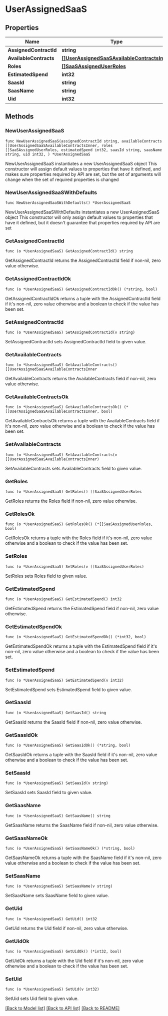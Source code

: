# UserAssignedSaaS

## Properties

Name | Type | Description | Notes
------------ | ------------- | ------------- | -------------
**AssignedContractId** | **string** |  | 
**AvailableContracts** | [**[]UserAssignedSaaSAvailableContractsInner**](UserAssignedSaaSAvailableContractsInner.md) |  | 
**Roles** | [**[]SaaSAssignedUserRoles**](SaaSAssignedUserRoles.md) |  | 
**EstimatedSpend** | **int32** |  | 
**SaasId** | **string** |  | 
**SaasName** | **string** |  | 
**Uid** | **int32** |  | 

## Methods

### NewUserAssignedSaaS

`func NewUserAssignedSaaS(assignedContractId string, availableContracts []UserAssignedSaaSAvailableContractsInner, roles []SaaSAssignedUserRoles, estimatedSpend int32, saasId string, saasName string, uid int32, ) *UserAssignedSaaS`

NewUserAssignedSaaS instantiates a new UserAssignedSaaS object
This constructor will assign default values to properties that have it defined,
and makes sure properties required by API are set, but the set of arguments
will change when the set of required properties is changed

### NewUserAssignedSaaSWithDefaults

`func NewUserAssignedSaaSWithDefaults() *UserAssignedSaaS`

NewUserAssignedSaaSWithDefaults instantiates a new UserAssignedSaaS object
This constructor will only assign default values to properties that have it defined,
but it doesn't guarantee that properties required by API are set

### GetAssignedContractId

`func (o *UserAssignedSaaS) GetAssignedContractId() string`

GetAssignedContractId returns the AssignedContractId field if non-nil, zero value otherwise.

### GetAssignedContractIdOk

`func (o *UserAssignedSaaS) GetAssignedContractIdOk() (*string, bool)`

GetAssignedContractIdOk returns a tuple with the AssignedContractId field if it's non-nil, zero value otherwise
and a boolean to check if the value has been set.

### SetAssignedContractId

`func (o *UserAssignedSaaS) SetAssignedContractId(v string)`

SetAssignedContractId sets AssignedContractId field to given value.


### GetAvailableContracts

`func (o *UserAssignedSaaS) GetAvailableContracts() []UserAssignedSaaSAvailableContractsInner`

GetAvailableContracts returns the AvailableContracts field if non-nil, zero value otherwise.

### GetAvailableContractsOk

`func (o *UserAssignedSaaS) GetAvailableContractsOk() (*[]UserAssignedSaaSAvailableContractsInner, bool)`

GetAvailableContractsOk returns a tuple with the AvailableContracts field if it's non-nil, zero value otherwise
and a boolean to check if the value has been set.

### SetAvailableContracts

`func (o *UserAssignedSaaS) SetAvailableContracts(v []UserAssignedSaaSAvailableContractsInner)`

SetAvailableContracts sets AvailableContracts field to given value.


### GetRoles

`func (o *UserAssignedSaaS) GetRoles() []SaaSAssignedUserRoles`

GetRoles returns the Roles field if non-nil, zero value otherwise.

### GetRolesOk

`func (o *UserAssignedSaaS) GetRolesOk() (*[]SaaSAssignedUserRoles, bool)`

GetRolesOk returns a tuple with the Roles field if it's non-nil, zero value otherwise
and a boolean to check if the value has been set.

### SetRoles

`func (o *UserAssignedSaaS) SetRoles(v []SaaSAssignedUserRoles)`

SetRoles sets Roles field to given value.


### GetEstimatedSpend

`func (o *UserAssignedSaaS) GetEstimatedSpend() int32`

GetEstimatedSpend returns the EstimatedSpend field if non-nil, zero value otherwise.

### GetEstimatedSpendOk

`func (o *UserAssignedSaaS) GetEstimatedSpendOk() (*int32, bool)`

GetEstimatedSpendOk returns a tuple with the EstimatedSpend field if it's non-nil, zero value otherwise
and a boolean to check if the value has been set.

### SetEstimatedSpend

`func (o *UserAssignedSaaS) SetEstimatedSpend(v int32)`

SetEstimatedSpend sets EstimatedSpend field to given value.


### GetSaasId

`func (o *UserAssignedSaaS) GetSaasId() string`

GetSaasId returns the SaasId field if non-nil, zero value otherwise.

### GetSaasIdOk

`func (o *UserAssignedSaaS) GetSaasIdOk() (*string, bool)`

GetSaasIdOk returns a tuple with the SaasId field if it's non-nil, zero value otherwise
and a boolean to check if the value has been set.

### SetSaasId

`func (o *UserAssignedSaaS) SetSaasId(v string)`

SetSaasId sets SaasId field to given value.


### GetSaasName

`func (o *UserAssignedSaaS) GetSaasName() string`

GetSaasName returns the SaasName field if non-nil, zero value otherwise.

### GetSaasNameOk

`func (o *UserAssignedSaaS) GetSaasNameOk() (*string, bool)`

GetSaasNameOk returns a tuple with the SaasName field if it's non-nil, zero value otherwise
and a boolean to check if the value has been set.

### SetSaasName

`func (o *UserAssignedSaaS) SetSaasName(v string)`

SetSaasName sets SaasName field to given value.


### GetUid

`func (o *UserAssignedSaaS) GetUid() int32`

GetUid returns the Uid field if non-nil, zero value otherwise.

### GetUidOk

`func (o *UserAssignedSaaS) GetUidOk() (*int32, bool)`

GetUidOk returns a tuple with the Uid field if it's non-nil, zero value otherwise
and a boolean to check if the value has been set.

### SetUid

`func (o *UserAssignedSaaS) SetUid(v int32)`

SetUid sets Uid field to given value.



[[Back to Model list]](../README.md#documentation-for-models) [[Back to API list]](../README.md#documentation-for-api-endpoints) [[Back to README]](../README.md)


